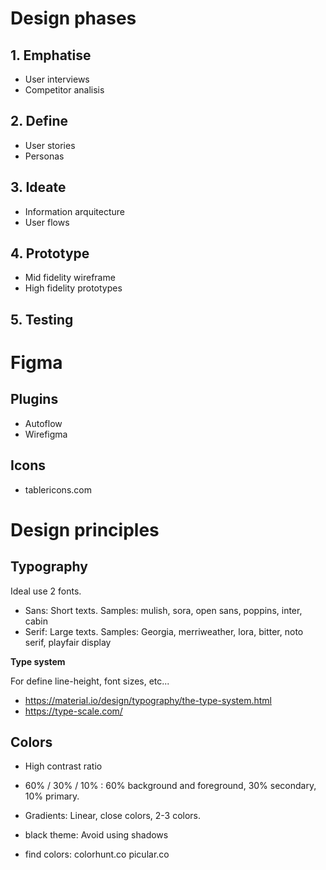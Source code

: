 Design phases
================================================================

## 1. Emphatise

- User interviews
- Competitor analisis

## 2. Define

- User stories
- Personas

## 3. Ideate

- Information arquitecture
- User flows

## 4. Prototype

- Mid fidelity wireframe
- High fidelity prototypes

## 5. Testing


Figma
================================================================

## Plugins

- Autoflow
- Wirefigma

## Icons

- tablericons.com


Design principles
================================================================

## Typography

Ideal use 2 fonts.

- Sans: Short texts. Samples: mulish, sora, open sans, poppins, inter, cabin
- Serif: Large texts. Samples: Georgia, merriweather, lora, bitter, noto serif, playfair display

**Type system**

For define line-height, font sizes, etc...

- https://material.io/design/typography/the-type-system.html
- https://type-scale.com/

## Colors

- High contrast ratio

- 60% / 30% / 10% : 60% background and foreground, 30% secondary, 10% primary.

- Gradients: Linear, close colors, 2-3 colors.

- black theme: Avoid using shadows

- find colors: colorhunt.co picular.co
